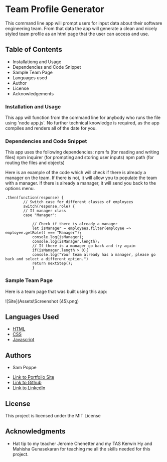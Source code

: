 # Team Profile Generator

This command line app will prompt users for input data about their software engineering team. From that data the app will generate a clean and nicely styled team profile as an html page that the user can access and use.

## Table of Contents

* Installationg and Usage
* Dependencies and Code Snippet
* Sample Team Page
* Languages used
* Author
* License
* Acknowledgements

### Installation and Usage

This app will function from the command line for anybody who runs the file using 'node app.js'. No further technical knowledge is required, as the app compiles and renders all of the date for you.

### Dependencies and Code Snippet

This app uses the following dependencies:
npm fs (for reading and writing files)
npm inquirer (for prompting and storing user inputs)
npm path (for routing the files and objects)

Here is an example of the code which will check if there is already a manager on the team. If there is not, it will allow you to populate the team with a manager. If there is already a manager, it will send you back to the options menu.

```
.then(function(response) {
        // Switch case for different classes of employees
        switch(response.role) {
        // If manager class
        case "Manager":

            // Check if there is already a manager
            let isManager = employees.filter(employee => employee.getRole() === "Manager");
            console.log(isManager);
            console.log(isManager.length);
            // If there is a manager go back and try again
            if(isManager.length > 0){
            console.log("Your team already has a manager, please go back and select a different option.")
            return nextStep();
            }
```

### Sample Team Page

Here is a team page that was built using this app:

![Site](Assets\Screenshot (45).png)

## Languages Used

* [HTML](https://developer.mozilla.org/en-US/docs/Web/HTML)
* [CSS](https://developer.mozilla.org/en-US/docs/Web/CSS)
* [Javascript](https://developer.mozilla.org/en-US/docs/Web/JavaScript)

## Authors

* Sam Poppe 

- [Link to Portfolio Site](https://popsizzle.github.io/Portfolio/)
- [Link to Github](https://github.com/PopSizzle)
- [Link to LinkedIn](https://www.linkedin.com/in/sam-poppe-623281193/)

## License

This project is licensed under the MIT License 

## Acknowledgments

* Hat tip to my teacher Jerome Chenetter and my TAS Kerwin Hy and Mahisha Gunasekaran for teaching me all the skills needed for this project.